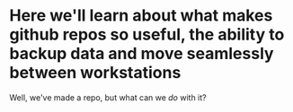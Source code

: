 # Here we'll learn about what makes github repos so useful, the ability to backup data and move seamlessly between workstations
Well, we've made a repo, but what can we *do* with it? 
